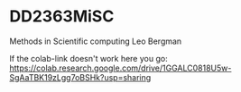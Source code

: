 # DD2363MiSC
Methods in Scientific computing
Leo Bergman

If the colab-link doesn't work here you go:
https://colab.research.google.com/drive/1GGALC0818U5w-SgAaTBK19zLgg7oBSHk?usp=sharing
